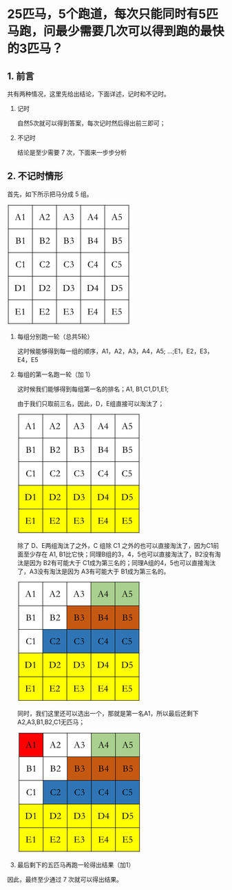# 25匹马，5个跑道，每次只能同时有5匹马跑，问最少需要几次可以得到跑的最快的3匹马？

## 1. 前言

共有两种情况，这里先给出结论，下面详述，记时和不记时。

1. 记时

   自然5次就可以得到答案，每次记时然后得出前三即可；

2. 不记时

   结论是至少需要 7 次，下面来一步步分析

## 2. 不记时情形

首先，如下所示把马分成 5 组。

![image-20210322162936850](./images/horse-1.png)

1. 每组分别跑一轮（总共5轮）

   这时候能够得到每一组的顺序，A1，A2，A3，A4，A5; ...;E1，E2，E3，E4，E5

2. 每组的第一名跑一轮（加 1）

   这时候我们能够得到每组第一名的排名；A1, B1,C1,D1,E1;

   由于我们只取前三名，因此，D，E组直接可以淘汰了；

   ![image-20210322163541187](./images/horse-2.png)

   除了 D、E两组淘汰了之外，C 组除 C1 之外的也可以直接淘汰了，因为C1前面至少存在 A1, B1比它快；同理B组的3，4，5也可以直接淘汰了，B2没有淘汰是因为 B2有可能大于 C1成为第三名的；同理A组的4，5也可以直接淘汰了，A3没有淘汰是因为 A3有可能大于 B1成为第三名的。

   ![image-20210322163803228](./images/horse-3.png)

   同时，我们这里还可以选出一个，那就是第一名A1，所以最后还剩下 A2,A3,B1,B2,C1无匹马；

   ![image-20210322164145435](./images/horse-4.png)

3. 最后剩下的五匹马再跑一轮得出结果（加1）

因此，最终至少通过 7 次就可以得出结果。
